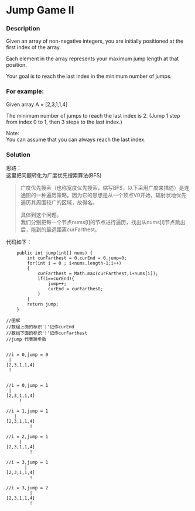 # Jump Game II



### Description

Given an array of non-negative integers, you are initially positioned at the first index of the array.

Each element in the array represents your maximum jump length at that position.

Your goal is to reach the last index in the minimum number of jumps.

### For example:

Given array A = \[2,3,1,1,4\]

The minimum number of jumps to reach the last index is 2. \(Jump 1 step from index 0 to 1, then 3 steps to the last index.\)

Note:  
You can assume that you can always reach the last index.

### Solution

思路：  
这里把问题转化为广度优先搜索算法\(BFS\)

> 广度优先搜索（也称宽度优先搜索，缩写BFS，以下采用广度来描述）是连通图的一种遍历策略。因为它的思想是从一个顶点V0开始，辐射状地优先遍历其周围较广的区域，故得名。
>
> 具体到这个问题。  
> 我们分别把每一个节点nums\[i\]的节点进行遍历，找出从nums\[i\]节点跳出后，能到的最远距离curFarthest。

代码如下：

```text
    public int jump(int[] nums) {
        int curFarthest = 0,curEnd = 0,jump=0;
        for(int i = 0 ; i<nums.length-1;i++)
        {
            curFarthest = Math.max(curFarthest,i+nums[i]);
            if(i==curEnd){
                jump++;
                curEnd = curFarthest;
            }
        }
        return jump;
    }
```

```text
//图解
//数组上面的标识'|'记作curEnd
//数组下面的标识'!'记作curFarthest
//jump 代表跳步数


//i = 0,jump = 0
 |
[2,3,1,1,4]
 !    


//i = 0,jump = 1
 |
[2,3,1,1,4]
     !

//i = 1,jump = 1
   |
[2,3,1,1,4]
         !

//i = 2,jump = 1
     |
[2,3,1,1,4]
         !

//i = 3,jump = 1
       |
[2,3,1,1,4]
         !

//i = 3,jump = 2
         |
[2,3,1,1,4]
         !
```

